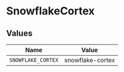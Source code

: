# SnowflakeCortex


## Values

| Name               | Value              |
| ------------------ | ------------------ |
| `SNOWFLAKE_CORTEX` | snowflake-cortex   |